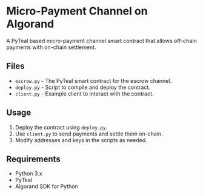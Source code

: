 # Micro-Payment Channel on Algorand

A PyTeal based micro-payment channel smart contract that allows off-chain payments with on-chain settlement.

## Files

- `escrow.py` - The PyTeal smart contract for the escrow channel.
- `deploy.py` - Script to compile and deploy the contract.
- `client.py` - Example client to interact with the contract.

## Usage

1. Deploy the contract using `deploy.py`.
2. Use `client.py` to send payments and settle them on-chain.
3. Modify addresses and keys in the scripts as needed.

## Requirements

- Python 3.x
- PyTeal
- Algorand SDK for Python
